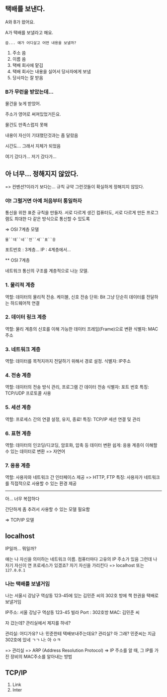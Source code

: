 ## 택배를 보낸다.

A와 B가 왔어요.

A가 택배를 보낼라고 해요.

`씁... 얘가 어디살고 어떤 내용을 보낼까?`

1. 주소 씀
2. 이름 씀
3. 택배 회사에 맡김
4. 택배 회사는 내용을 실어서 당사자에게 보냄
5. 당사자는 잘 받음

### B가 무런을 받았는데...

물건을 늦게 받았어.

주소가 영어로 써져있었거든요.

물건도 만족스럽지 못해

내용이 자신이 기대했던것과는 좀 달랐음

시간도... 그래서 지체가 되었음

여기 갔다가... 저기 갔다가...

## 아 너무... 정해지지 않았다.

=> 컨벤션?이라기 보다는... 규칙 규약 그런것들이 확실하게 정해지지 않았다.

### 야! 그럴거면 아예 처음부터 통일하자

통신을 위한 표준 규칙을 만들자.
서로 다르게 생긴 컴퓨터도, 서로 다르게 만든 프로그램도
최대한 다 같은 방식으로 통신할 수 있도록 

=> OSI 7계층 모델

`물``데``네``전``세``표``응`

포트번호 : 3계층...
IP : 4계층에서...

** OSI 7계층

네트워크 통신의 구조를 계층적으로 나눈 모델.

### 1. 물리적 계층

역할: 데이터의 물리적 전송. 케이블, 신호
전송 단위: Bit
그냥 단순히 데이터를 전달하는 하드웨어적 연결

### 2. 데이터 링크 계층

역할: 물리 계층의 신호를 이해 가능한 데이터 프레임(Frame)으로 변환
식별자: MAC 주소 

### 3. 네트워크 계층
역할: 데이터를 목적지까지 전달하기 위해서 경로 설정.
식별자: IP주소

### 4. 전송 계층
역할: 데이터의 전송 방식 관리, 프로그램 간 데이터 전송
식별자: 포트 번호
특징: TCP/UDP 프로토콜 사용

### 5. 세션 계층
역할: 프로세스 간의 연결 설정, 유지, 종료!
특징: TCP/IP 세션 연결 및 관리

### 6. 표현 계층

역할: 데이터의 인코딩/디코딩, 암호화, 압축 등 데이터 변환
쉽게: 응용 계층이 이해할 수 있는 데이터로 변환 => 자연어

### 7. 응용 계층

역할: 사용자와 네트워크 간 인터페이스 제공
=> HTTP, FTP
특징: 사용자가 네트워크를 직접적으로 사용할 수 있는 환경 제공

---

아... 너무 복잡하다

간단하게 좀 추려서 사용할 수 있는 모델 필요함

=> TCP/IP 모델

## localhost

IP일까... 뭐일까?

얘는 나 자신을 의미하는 네트워크 이름.
컴퓨터마다 고유의 IP 주소가 있음
그런데 나 자기 자신이 연 프로세스가 있겠죠?
자기 자신을 가리킨다 => localhost
또는 `127.0.0.1`

### 나는 택배를 보낼거임

나는 서울시 강남구 역삼동 123-45에 있는
김민준 씨의 302호 방에 책 한권을 택배로 보낼거임

IP주소: 서울 강남구 역삼동 123-45 빌라
Port : 302호방
MAC: 김민준 씨

자 갔는데? 관리실에서 제지를 하네?

관리실: 어디가유?
나: 민준한테 택배보내주는데요?
관리실? 아 그래? 민준씨는 지금 302호에 있네 ㄱㄱ
나: 아 ㅇㅋ

=> 관리실 => ARP (Address Resolution Protocol)
=> IP 주소를 알 때, 그 IP를 가진 장비의 MAC주소를 알아내는 방법

## TCP/IP

1. Link
2. Inter